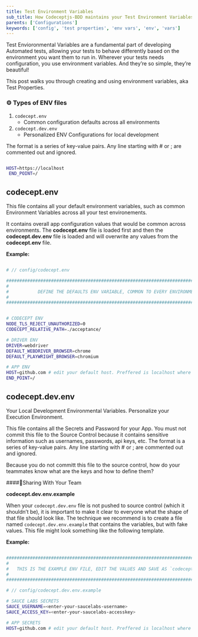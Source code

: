 ```yaml
---
title: Test Environment Variables
sub_title: How Codeceptjs-BDD maintains your Test Environment Variables
parents: ['Configurations']
keywords: ['config', 'test properties', 'env vars', 'env', 'vars']
---
```


Test Envioronmental Variables are a fundamental part of developing Automated tests, allowing your tests to behave differently based on the environment you want them to run in. Wherever your tests needs configuration, you use environment variables. And they’re so simple, they’re beautiful!

This post walks you through creating and using environment variables, aka Test Properties.

### ⚙️ Types of ENV files

1. `codecept.env`
   - Common configuration defaults across all environments
2. `codecept.dev.env`
   - Personalized ENV Configurations for local development

The format is a series of key-value pairs. Any line starting with # or ; are commented out and ignored.

```bash

HOST=https://localhost
 END_POINT=/

```

## codecept.env

This file contains all your default environment variables, such as common Environment Variables across all your test environements.

It contains overall app configuration values that would be common across environments. The **codecept.env** file is loaded first and then the **codecept.dev.env** file is loaded and will overwrite any values from the **codecept.env** file.

**Example:**

```bash

# // config/codecept.env

#############################################################################################
#                                                                                           #
#           DEFINE THE DEFAULTS ENV VARIABLE, COMMON TO EVERY ENVIRONMENT                   #
#                                                                                           #
#############################################################################################


# CODECEPT ENV
NODE_TLS_REJECT_UNAUTHORIZED=0
CODECEPT_RELATIVE_PATH=./acceptance/

# DRIVER ENV
DRIVER=webdriver
DEFAULT_WEBDRIVER_BROWSER=chrome
DEFAULT_PLAYWRIGHT_BROWSER=chromium

# APP ENV
HOST=github.com # edit your default host. Preffered is localhost where your App is running
END_POINT=/

```

## codecept.dev.env

Your Local Development Environmental Variables. Personalize your Execution Environment.

This file contains all the Secrets and Password for your App. You must not commit this file to the Source Control because it contains sensitive information such as usernames, passwords, api keys, etc. The format is a series of key-value pairs. Any line starting with # or ; are commented out and ignored.

Because you do not committ this file to the source control, how do your teammates know what are the keys and how to define them?

####🧩Sharing With Your Team

**codecept.dev.env.example**

When your `codecept.dev.env` file is not pushed to source control (which it shouldn’t be), it is important to make it clear to everyone what the shape of that file should look like. The technique we recommend is to create a file named `codecept.dev.env.example` that contains the variables, but with fake values. This file might look something like the following template.

**Example:**

```bash

#############################################################################################
#                                                                                           #
#   THIS IS THE EXAMPLE ENV FILE, EDIT THE VALUES AND SAVE AS `codecept.dev.env` file   #
#                                                                                           #
#############################################################################################

# // config/codecept.dev.env.example

# SAUCE LABS SECRETS
SAUCE_USERNAME=<enter-your-saucelabs-username>
SAUCE_ACCESS_KEY=<enter-your-saucelabs-accesskey>

# APP SECRETS
HOST=github.com # edit your default host. Preffered is localhost where your App is running

```
